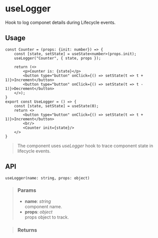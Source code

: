 # useLogger
Hook to log componet details during Lifecycle events.

## Usage

```tsx
const Counter = (props: {init: number}) => {
	const [state, setState] = useState<number>(props.init);
	useLogger("Counter", { state, props });

	return (<>
		<p>Counter is: {state}</p>
		<button type="button" onClick={() => setState(t => t + 1)}>Increment</button>
		<button type="button" onClick={() => setState(t => t - 1)}>Decrement</button>
	</>);
}
export const UseLogger = () => {
	const [state, setState] = useState(0);
	return <>
		<button type="button" onClick={() => setState(t => t + 1)}>Increment</button>
		<br/>
		<Counter init={state}/>
	</>
}
```

> The component uses _useLogger_ hook to trace component state in lifecycle events.


## API

```tsx
useLogger(name: string, props: object)
```

> ### Params
>
> - __name__: _string_  
component name.
> - __props__: _object_  
props object to track.
>

> ### Returns
>
> 
> 
>